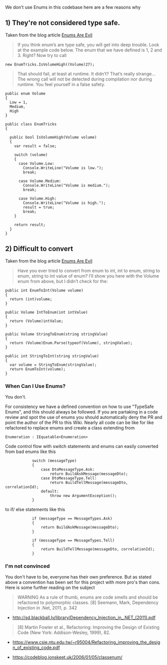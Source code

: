 We don't use Enums in this codebase here are a few reasons why

## 1) They're not considered type safe.

Taken from the blog article [Enums Are Evil](https://www.planetgeek.ch/2009/07/01/enums-are-evil)

> If you think enum’s are type safe, you will get into deep trouble. Look at the example code below. The enum that we have defined is 1, 2 and 3. Right?
Now try to call

```
new EnumTricks.IsVolumeHigh((Volume)27);
```

> That should fail, at least at runtime. It didn’t? That’s really strange… The wrong call will not be detected during compilation nor during runtime. You feel yourself in a false safety.

```
public enum Volume
{
  Low = 1,
  Medium,
  High
}
 
public class EnumTricks
{
 
  public bool IsVolumeHigh(Volume volume)
  {
    var result = false;
 
    switch (volume)
    {
      case Volume.Low:
        Console.WriteLine("Volume is low.");
        break;
 
      case Volume.Medium:
        Console.WriteLine("Volume is medium.");
        break;
 
      case Volume.High:
        Console.WriteLine("Volume is high.");
        result = true;
        break;
    }
 
    return result;
  }
}
```

## 2) Difficult to convert

Taken from the blog article [Enums Are Evil](https://www.planetgeek.ch/2009/07/01/enums-are-evil)

>Have you ever tried to convert from enum to int, int to enum, string to enum, string to int value of enum? I’ll show you here with the Volume enum from above, but I didn’t check for the:

```
public int EnumToInt(Volume volume)
{
  return (int)volume;
}
 
public Volume IntToEnum(int intValue)
{
  return (Volume)intValue;
}
 
public Volume StringToEnum(string stringValue)
{
  return (Volume)Enum.Parse(typeof(Volume), stringValue);
}
 
public int StringToInt(string stringValue)
{
  var volume = StringToEnum(stringValue);
  return EnumToInt(volume);
}
```

### When Can I Use Enums?

You don't.

For consistency we have a defined convention on how to use "TypeSafe Enums", and this should always be followed. If you are partaking in a code review and spot the use of enums you should automatically deny the PR and point the author of the PR to this Wiki. Nearly all code can be like for like refactored to replace enums and create a class extending from 

```
Enumeration : IEquatable<Enumeration>
```

Code control flow with switch statements and enums can easily converted from bad enums like this

```
            switch (messageType)
            {
                case DtoMessageType.Ask:
                    return BuildAskMessage(messageDto);
                case DtoMessageType.Tell:
                    return BuildTellMessage(messageDto, correlationId);
                default:
                    throw new ArgumentException();
            }
```

to if/ else statements like this

```
            if (messageType == MessageTypes.Ask)
            {
                return BuildAskMessage(messageDto);
            }

            if (messageType == MessageTypes.Tell)
            {
                return BuildTellMessage(messageDto, correlationId);   
            }
```

### I'm not convinced

You don't have to be, everyone has their own preference. But as stated above a convention has been set for this project with more pro's than cons. Here is some further reading on the subject

> WARNING As a rule of thumb, enums are code smells and should be refactored to polymorphic classes. [8] Seemann, Mark, Dependency Injection in .Net, 2011, p. 342
* http://sd.blackball.lv/library/Dependency_Injection_in_.NET_(2011).pdf

> [8] Martin Fowler et al., Refactoring: Improving the Design of Existing Code (New York: Addison-Wesley, 1999), 82.
* https://www.csie.ntu.edu.tw/~r95004/Refactoring_improving_the_design_of_existing_code.pdf

* https://codeblog.jonskeet.uk/2006/01/05/classenum/
